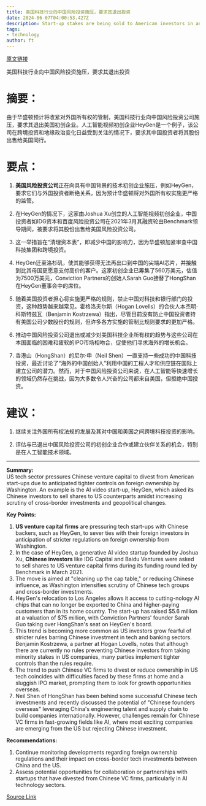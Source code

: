 ```yaml
---
title: 美国科技行业向中国风险投资施压，要求其退出投资
date: 2024-06-07T04:00:53.427Z
description: Start-up stakes are being sold to American investors in anticipation of Washington restricting foreign ownership
tags: 
- technology
author: ft
---
```


[原文链接](https://ft.com/content/4fb99b07-159f-4539-8e50-e85d66c585e6)

美国科技行业向中国风险投资施压，要求其退出投资

# 摘要：

由于华盛顿预计将收紧对外国所有权的管制，美国科技行业向中国风险投资公司施压，要求其退出美国初创企业。人工智能视频初创企业HeyGen是一个例子，该公司在跨境投资和地缘政治变化日益受到关注的情况下，要求其中国投资者将其股份出售给美国同行。

# 要点：

1. **美国风险投资公司**正在向具有中国背景的技术初创企业施压，例如HeyGen，要求它们与外国投资者断绝关系，因为预计华盛顿将对外国所有权实施更严格的监管。

2. 在HeyGen的情况下，这家由Joshua Xu创立的人工智能视频初创企业，中国投资者如IDG资本和百度风险投资公司在2021年3月其融资轮由Benchmark领导期间，被要求将其股份出售给美国风险投资公司。

3. 这一举措旨在“清理资本表”，即减少中国的影响力，因为华盛顿加紧审查中国科技集团和跨境投资。

4. HeyGen迁至洛杉矶，使其能够获得无法再出口到中国的尖端AI芯片，并接触到比其母国更愿意支付高价的客户。这家初创企业已筹集了560万美元，估值为7500万美元，Conviction Partners的创始人Sarah Guo接替了HongShan在HeyGen董事会中的席位。

5. 随着美国投资者担心将实施更严格的规则，禁止中国对科技和银行部门的投资，这种趋势越来越常见。霍格洛夫尔斯（Hogan Lovells）的合伙人本杰明·科斯特兹瓦（Benjamin Kostrzewa）指出，尽管目前没有防止中国投资者持有美国公司少数股份的规则，但许多各方实施的管制比规则要求的更加严格。

6. 推动中国风险投资公司退出或减少对美国科技企业所有权的趋势与这些公司在本国面临的困难和疲软的IPO市场相吻合，促使他们寻求海外的增长机会。

7. 香港山（HongShan）的尼尔·申（Neil Shen）一直支持一些成功的中国科技投资，最近讨论了“海外的中国创始人”利用中国的工程人才和供应链在国际上建立公司的潜力。然而，对于中国风险投资公司来说，在人工智能等快速增长的领域仍然存在挑战，因为大多数令人兴奋的公司都来自美国，但拒绝中国投资。

# 建议：

1. 继续关注外国所有权法规的发展及其对中国和美国之间跨境科技投资的影响。

2. 评估与已退出中国风险投资公司的初创企业合作或建立伙伴关系的机会，特别是在人工智能技术领域。

---

 **Summary:**  
US tech sector pressures Chinese venture capital to divest from American start-ups due to anticipated tighter controls on foreign ownership by Washington. An example is the AI video start-up, HeyGen, which asked its Chinese investors to sell shares to US counterparts amidst increasing scrutiny of cross-border investments and geopolitical changes.

**Key Points:**  
1. **US venture capital firms** are pressuring tech start-ups with Chinese backers, such as HeyGen, to sever ties with their foreign investors in anticipation of stricter regulations on foreign ownership from Washington.
2. In the case of HeyGen, a generative AI video startup founded by Joshua Xu, **Chinese investors** like IDG Capital and Baidu Ventures were asked to sell shares to US venture capital firms during its funding round led by Benchmark in March 2021.
3. The move is aimed at "cleaning up the cap table," or reducing Chinese influence, as Washington intensifies scrutiny of Chinese tech groups and cross-border investments.
4. HeyGen's relocation to Los Angeles allows it access to cutting-nology AI chips that can no longer be exported to China and higher-paying customers than in its home country. The start-up has raised $5.6 million at a valuation of $75 million, with Conviction Partners' founder Sarah Guo taking over HongShan's seat on HeyGen's board.
5. This trend is becoming more common as US investors grow fearful of stricter rules barring Chinese investment in tech and banking sectors. Benjamin Kostrzewa, a partner at Hogan Lovells, notes that although there are currently no rules preventing Chinese investors from taking minority stakes in US companies, many parties implement tighter controls than the rules require.
6. The trend to push Chinese VC firms to divest or reduce ownership in US tech coincides with difficulties faced by these firms at home and a sluggish IPO market, prompting them to look for growth opportunities overseas.
7. Neil Shen of HongShan has been behind some successful Chinese tech investments and recently discussed the potential of "Chinese founders overseas" leveraging China's engineering talent and supply chain to build companies internationally. However, challenges remain for Chinese VC firms in fast-growing fields like AI, where most exciting companies are emerging from the US but rejecting Chinese investment.

**Recommendations:**  
1. Continue monitoring developments regarding foreign ownership regulations and their impact on cross-border tech investments between China and the US.
2. Assess potential opportunities for collaboration or partnerships with startups that have divested from Chinese VC firms, particularly in AI technology sectors.

[Source Link](https://ft.com/content/4fb99b07-159f-4539-8e50-e85d66c585e6)

